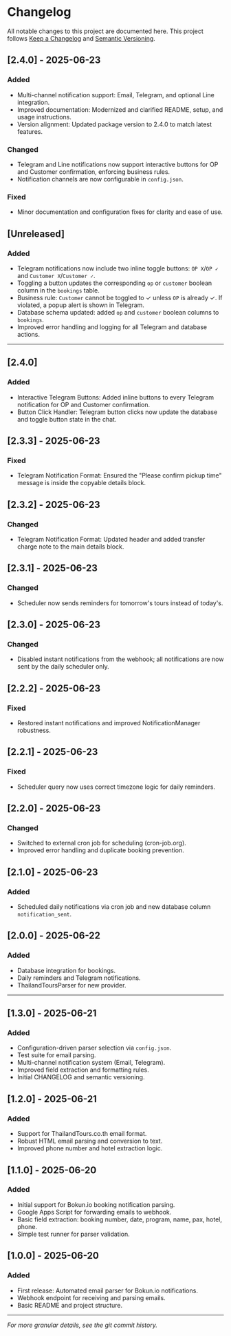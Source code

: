 # Changelog

All notable changes to this project are documented here. This project follows [Keep a Changelog](https://keepachangelog.com/en/1.0.0/) and [Semantic Versioning](https://semver.org/spec/v2.0.0.html).

## [2.4.0] - 2025-06-23
### Added
- Multi-channel notification support: Email, Telegram, and optional Line integration.
- Improved documentation: Modernized and clarified README, setup, and usage instructions.
- Version alignment: Updated package version to 2.4.0 to match latest features.

### Changed
- Telegram and Line notifications now support interactive buttons for OP and Customer confirmation, enforcing business rules.
- Notification channels are now configurable in `config.json`.

### Fixed
- Minor documentation and configuration fixes for clarity and ease of use.

## [Unreleased]
### Added
- Telegram notifications now include two inline toggle buttons: `OP X`/`OP ✓` and `Customer X`/`Customer ✓`.
- Toggling a button updates the corresponding `op` or `customer` boolean column in the `bookings` table.
- Business rule: `Customer` cannot be toggled to ✓ unless `OP` is already ✓. If violated, a popup alert is shown in Telegram.
- Database schema updated: added `op` and `customer` boolean columns to `bookings`.
- Improved error handling and logging for all Telegram and database actions.

---

## [2.4.0]
### Added
- Interactive Telegram Buttons: Added inline buttons to every Telegram notification for OP and Customer confirmation.
- Button Click Handler: Telegram button clicks now update the database and toggle button state in the chat.

## [2.3.3] - 2025-06-23
### Fixed
- Telegram Notification Format: Ensured the "Please confirm pickup time" message is inside the copyable details block.

## [2.3.2] - 2025-06-23
### Changed
- Telegram Notification Format: Updated header and added transfer charge note to the main details block.

## [2.3.1] - 2025-06-23
### Changed
- Scheduler now sends reminders for tomorrow's tours instead of today's.

## [2.3.0] - 2025-06-23
### Changed
- Disabled instant notifications from the webhook; all notifications are now sent by the daily scheduler only.

## [2.2.2] - 2025-06-23
### Fixed
- Restored instant notifications and improved NotificationManager robustness.

## [2.2.1] - 2025-06-23
### Fixed
- Scheduler query now uses correct timezone logic for daily reminders.

## [2.2.0] - 2025-06-23
### Changed
- Switched to external cron job for scheduling (cron-job.org).
- Improved error handling and duplicate booking prevention.

## [2.1.0] - 2025-06-23
### Added
- Scheduled daily notifications via cron job and new database column `notification_sent`.

## [2.0.0] - 2025-06-22
### Added
- Database integration for bookings.
- Daily reminders and Telegram notifications.
- ThailandToursParser for new provider.

---

## [1.3.0] - 2025-06-21
### Added
- Configuration-driven parser selection via `config.json`.
- Test suite for email parsing.
- Multi-channel notification system (Email, Telegram).
- Improved field extraction and formatting rules.
- Initial CHANGELOG and semantic versioning.

## [1.2.0] - 2025-06-21
### Added
- Support for ThailandTours.co.th email format.
- Robust HTML email parsing and conversion to text.
- Improved phone number and hotel extraction logic.

## [1.1.0] - 2025-06-20
### Added
- Initial support for Bokun.io booking notification parsing.
- Google Apps Script for forwarding emails to webhook.
- Basic field extraction: booking number, date, program, name, pax, hotel, phone.
- Simple test runner for parser validation.

## [1.0.0] - 2025-06-20
### Added
- First release: Automated email parser for Bokun.io notifications.
- Webhook endpoint for receiving and parsing emails.
- Basic README and project structure.

---

*For more granular details, see the git commit history.*